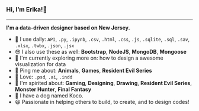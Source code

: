 ### Hi, I’m Erika!👋

***

**I'm a data-driven designer based on New Jersey.**
	
- 🎯 I use daily: `API`, `.py`, `.ipynb`, `.csv`, `.html`, `.css`, `.js`, `.sqlite`, `.sql`, `.sav`, `.xlsx`, `.twbx`, `.json`, `.jsx`
- 😎 I also use these as well: **Bootstrap**, **NodeJS**, **MongoDB**, **Mongoose**
- 🌱 I'm currently exploring more on: how to design a awesome visualization for data
- 💬 Ping me about: **Animals**, **Games**, **Resident Evil Series**
- 🎨 Love: `.psd`, `.ai`, `.indd`
- 💜 I'm spirited about: **Gaming**, **Designing**, **Drawing**, **Resident Evil Series**, **Monster Hunter**, **Final Fantasy**
- 🐶 I have a dog named Koco. 
- 😆 Passionate in helping others to build, to create, and to design codes! 
<!-- - 💬 Ping me about: **Graphic Design**, **Web Design**, **Art**, **Resident Evil Series** -->
<!-- - ✨ I'm currently looking for awesome team to work together! ✨ -->

<!-- **Discover me on social media:** -->

<!-- - 💼 Connect me on [Linkedin](https://linkedin.com/in/erikayidesign "Linkedin")
- 🌐 Continously update my portfolio with recent projects on [Portfolio](https://erikayi.github.io "Portfolio")
- 📊 My data visualization work will be find here: [Tableau](https://public.tableau.com/profile/erika.yi "Tableau")
- 🦜 Join me talking about daily Tech, Olympics, Gaming, and K-pop: [Twitter](https://twitter.com/erikayi_dev "Twitter")
- 📧 Feel free to reach me at <erikayidesign@gmail.com> or [Twitter](https://twitter.com/erikayi_dev "Twitter")  -->


<!---
erikayi/erikayi is a ✨ special ✨ repository because its `README.md` (this file) appears on your GitHub profile.
You can click the Preview link to take a look at your changes.
--->
